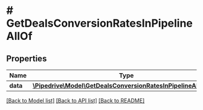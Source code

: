 # # GetDealsConversionRatesInPipelineAllOf

## Properties

Name | Type | Description | Notes
------------ | ------------- | ------------- | -------------
**data** | [**\Pipedrive\Model\GetDealsConversionRatesInPipelineAllOfData**](GetDealsConversionRatesInPipelineAllOfData.md) |  | [optional]

[[Back to Model list]](../../README.md#models) [[Back to API list]](../../README.md#endpoints) [[Back to README]](../../README.md)
